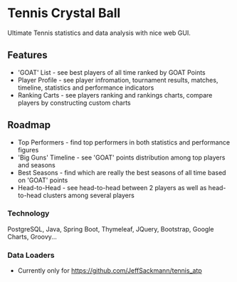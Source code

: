 # Tennis Crystal Ball
Ultimate Tennis statistics and data analysis with nice web GUI.

## Features

- 'GOAT' List - see best players of all time ranked by GOAT Points
- Player Profile - see player infromation, tournament results, matches, timeline, statistics and performance indicators
- Ranking Carts - see players ranking and rankings charts, compare players by constructing custom charts

## Roadmap

- Top Performers - find top performers in both statistics and performance figures
- 'Big Guns' Timeline - see 'GOAT' points distribution among top players and seasons
- Best Seasons - find which are really the best seasons of all time based on 'GOAT' points
- Head-to-Head - see head-to-head between 2 players as well as head-to-head clusters among several players

### Technology

PostgreSQL, Java, Spring Boot, Thymeleaf, JQuery, Bootstrap, Google Charts, Groovy...

### Data Loaders
- Currently only for https://github.com/JeffSackmann/tennis_atp
